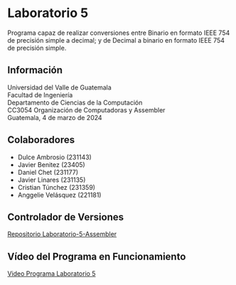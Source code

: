 # Laboratorio 5

Programa capaz de realizar conversiones entre Binario en formato IEEE 754 de precisión simple a decimal; y de Decimal a binario en formato IEEE 754 de precisión simple.

## Información

Universidad del Valle de Guatemala  
Facultad de Ingeniería  
Departamento de Ciencias de la Computación  
CC3054 Organización de Computadoras y Assembler  
Guatemala, 4 de marzo de 2024

## Colaboradores

- Dulce Ambrosio (231143)
- Javier Benitez (23405)
- Daniel Chet (231177)
- Javier Linares (231135)
- Cristian Túnchez (231359)
- Anggelie Velásquez (221181)

## Controlador de Versiones

[Repositorio Laboratorio-5-Assembler](https://github.com/Tunchxz/Laboratorio-5-Assembler "Enlace a GitHub")

## Vídeo del Programa en Funcionamiento

[Video Programa Laboratorio 5](https://www.youtube.com/watch?v=QJ2KoeaHzkc "Enlace a YouTube")
